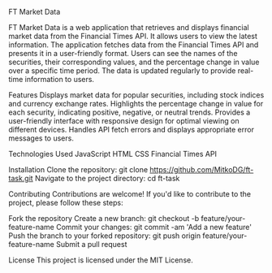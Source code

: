 FT Market Data

FT Market Data is a web application that retrieves and displays financial market data from the Financial Times API. It allows users to view the latest information.
The application fetches data from the Financial Times API and presents it in a user-friendly format. Users can see the names of the securities, their corresponding values, and the percentage change in value over a specific time period. The data is updated regularly to provide real-time information to users.

Features
Displays market data for popular securities, including stock indices and currency exchange rates.
Highlights the percentage change in value for each security, indicating positive, negative, or neutral trends.
Provides a user-friendly interface with responsive design for optimal viewing on different devices.
Handles API fetch errors and displays appropriate error messages to users.

Technologies Used
JavaScript
HTML
CSS
Financial Times API

Installation
Clone the repository: git clone https://github.com/MitkoDG/ft-task.git
Navigate to the project directory: cd ft-task

Contributing
Contributions are welcome! If you'd like to contribute to the project, please follow these steps:

Fork the repository
Create a new branch: git checkout -b feature/your-feature-name
Commit your changes: git commit -am 'Add a new feature'
Push the branch to your forked repository: git push origin feature/your-feature-name
Submit a pull request

License
This project is licensed under the MIT License.
